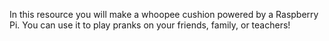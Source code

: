 In this resource you will make a whoopee cushion powered by a Raspberry Pi. You can use it to play pranks on your friends, family, or teachers! 
